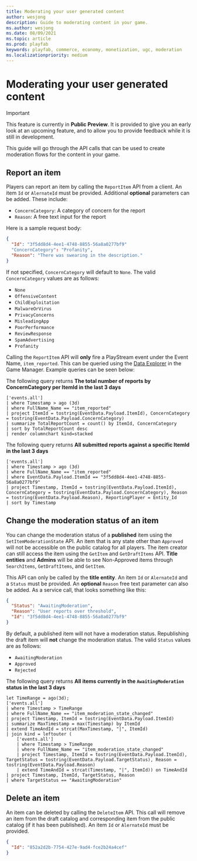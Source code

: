 ```yaml
---
title: Moderating your user generated content
author: wesjong
description: Guide to moderating content in your game.
ms.author: wesjong
ms.date: 08/09/2021
ms.topic: article
ms.prod: playfab
keywords: playfab, commerce, economy, monetization, ugc, moderation
ms.localizationpriority: medium
---
```


# Moderating your user generated content

> [!IMPORTANT]
> This feature is currently in **Public Preview**. It is provided to give you an early look at an upcoming feature, and to allow you to provide feedback while it is still in development.

This guide will go through the API calls that can be used to create moderation flows for the content in your game.

## Report an item

Players can report an item by calling the `ReportItem` API from a client. An item `Id` or `AlernateId` must be provided. Additional **optional** parameters can be added. These include:

- `ConcernCategory`: A category of concern for the report
- `Reason`: A free text input for the report

Here is a sample request body:

```json
{
  "Id": "3f5dd8d4-4ee1-4748-8855-56a8a0277bf9"
  "ConcernCategory": "Profanity",
  "Reason": "There was swearing in the description."
}
```

If not specified, `ConcernCategory` will default to `None`. The valid `ConcernCategory` values are as follows:

- `None`
- `OffensiveContent`
- `ChildExploitation`
- `MalwareOrVirus`
- `PrivacyConcerns`
- `MisleadingApp`
- `PoorPerformance`
- `ReviewResponse`
- `SpamAdvertising`
- `Profanity`

Calling the `ReportItem` API will **only** fire a PlayStream event under the Event Name, `item_reported`. This can be queried using the [Data Explorer](/gaming/playfab/features/insights/data-explorer/) in the Game Manager. Example queries can be seen below:

The following query returns **The total number of reports by ConcernCategory per ItemId in the last 3 days**

```kusto
['events.all']
| where Timestamp > ago (3d)
| where FullName_Name == "item_reported"
| project ItemId = tostring(EventData.Payload.ItemId), ConcernCategory = tostring(EventData.Payload.ConcernCategory)
| summarize TotalReportCount = count() by ItemId, ConcernCategory
| sort by TotalReportCount desc
| render columnchart kind=stacked
```

The following query returns **All submitted reports against a specific ItemId in the last 3 days**

```kusto
['events.all']
| where Timestamp > ago (3d)
| where FullName_Name == "item_reported"
| where EventData.Payload.ItemId == "3f5dd8d4-4ee1-4748-8855-56a8a0277bf9"
| project Timestamp, ItemId = tostring(EventData.Payload.ItemId), ConcernCategory = tostring(EventData.Payload.ConcernCategory), Reason = tostring(EventData.Payload.Reason), ReportingPlayer = Entity_Id
| sort by Timestamp
```

## Change the moderation status of an item

You can change the moderation status of a **published** item using the `SetItemModerationState` API. An item that is any state other than `Approved` will not be accessible on the public catalog for all players. The item creator can still access the item using the `GetItem` and `GetDraftItems` API. **Title entities** and **Admins** will be able to see Non-Approved items through `SearchItems`, `GetDraftItems`, and `GetItem`.

 This API can only be called by the **title entity**. An item `Id` or `AlernateId` and a `Status` must be provided. An **optional** `Reason` free text parameter can also be added. As a service call, that looks something like this:

```json
{
  "Status": "AwaitingModeration",
  "Reason": "User reports over threshold",
  "Id": "3f5dd8d4-4ee1-4748-8855-56a8a0277bf9"
}
```

By default, a published item will not have a moderation status. Republishing the draft item will **not** change the moderation status. The valid `Status` values are as follows:

- `AwaitingModeration`
- `Approved`
- `Rejected`

The following query returns **All items currently in the `AwaitingModeration` status in the last 3 days**

```kusto
let TimeRange = ago(3d);
['events.all']
| where Timestamp > TimeRange
| where FullName_Name == "item_moderation_state_changed"
| project Timestamp, ItemId = tostring(EventData.Payload.ItemId)
| summarize MaxTimestamp = max(Timestamp) by ItemId
| extend TimeAndId = strcat(MaxTimestamp, "|", ItemId)
| join kind = leftouter (
    ['events.all']
    | where Timestamp > TimeRange
    | where FullName_Name == "item_moderation_state_changed"
    | project Timestamp, ItemId = tostring(EventData.Payload.ItemId), TargetStatus = tostring(EventData.Payload.TargetStatus), Reason = tostring(EventData.Payload.Reason)
    | extend TimeAndId = strcat(Timestamp, "|", ItemId)) on TimeAndId
| project Timestamp, ItemId, TargetStatus, Reason
| where TargetStatus == "AwaitingModeration"
```

## Delete an item

An item can be deleted by calling the `DeleteItem` API. This call will remove an item from the draft catalog and corresponding item from the public catalog (if it has been published). An item `Id` or `AlernateId` must be provided.

```json
{
  "Id": "852a2d2b-7754-427e-9ad4-fce2b24a4cef"
}
```
